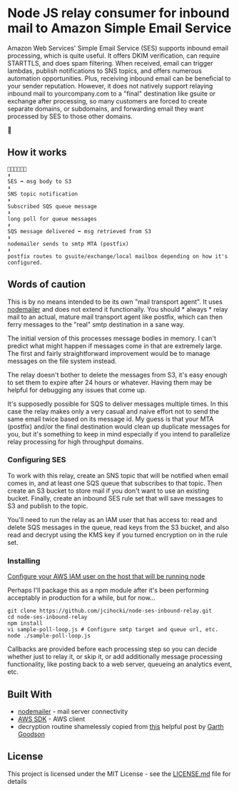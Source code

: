 
# Node JS relay consumer for inbound mail to Amazon Simple Email Service 

Amazon Web Services' Simple Email Service (SES) supports inbound email processing, which is quite useful. It offers
DKIM verification, can require STARTTLS, and does spam filtering. When received, email can trigger lambdas, publish notifications to SNS topics, and offers numerous automation opportunities. Plus, receiving inbound email can be beneficial to your sender reputation.
However, it does not natively support relaying inbound mail to yourcompany.com to a "final" destination like gsuite or exchange
after processing, so many customers are forced to create separate domains, or subdomains, and forwarding email they want processed by SES to those other domains.

💩

## How it works

```
📧📧📧📧📧📧 
⬇️
SES ➡️ msg body to S3
⬇️
SNS topic notification
⬇️
Subscribed SQS queue message
⬇️
long poll for queue messages
⬇️
SQS message delivered ⬅️ msg retrieved from S3
⬇️
nodemailer sends to smtp MTA (postfix)
⬇️
postfix routes to gsuite/exchange/local mailbox depending on how it's configured.

```
## Words of caution

This is by no means intended to be its own "mail transport agent". It uses [nodemailer](https://nodemailer.com/about/) and does not extend it functionally. You should * always * relay mail to an actual, mature mail transport agent like postfix, which can then ferry messages to the "real" smtp destination in a sane way.

The initial version of this processes message bodies in memory. I can't predict what might happen if messages come in that are extremely large. The first and fairly straightforward improvement would be to manage messages on the file system instead.

The relay doesn't bother to delete the messages from S3, it's easy enough to set them to expire after 24 hours or whatever. Having them may be helpful for debugging any issues that come up. 

It's supposedly possible for SQS to deliver messages multiple times. In this case the relay makes only a very casual and naive effort not to send the same email twice based on its message id. My guess is that your MTA (postfix) and/or the final destination would clean up duplicate messages for you, but it's something to keep in mind especially if you intend to parallelize relay processing for high throughput domains. 

### Configuring SES

To work with this relay, create an SNS topic that will be notified when email comes in, and at least one SQS queue that subscribes to that topic. Then create an S3 bucket to store mail if you don't want to use an existing bucket. Finally, create an inbound SES rule set that will save messages to S3 and publish to the topic. 

You'll need to run the relay as an IAM user that has access to: read and delete SQS messages in the queue, read keys from the S3 bucket, and also read and decrypt using the KMS key if you turned encryption on in the rule set. 

### Installing

[Configure your AWS IAM user on the host that will be running node](https://docs.aws.amazon.com/sdk-for-javascript/v2/developer-guide/setting-credentials-node.html)

Perhaps I'll package this as a npm module after it's been performing acceptably in production for a while, but for now...

```
git clone https://github.com/jcihocki/node-ses-inbound-relay.git
cd node-ses-inbound-relay
npm install
vi sample-poll-loop.js # Configure smtp target and queue url, etc.
node ./sample-poll-loop.js
```

Callbacks are provided before each processing step so you can decide whether just to relay it, or skip it, or add additionally message processing functionality, like posting back to a web server, queueing an analytics event, etc. 

## Built With

* [nodemailer](https://nodemailer.com/about/) - mail server connectivity
* [AWS SDK](https://aws.amazon.com/sdk-for-node-js/) - AWS client
* decryption routine shamelessly copied from [this](https://github.com/gilt/node-s3-encryption-client/issues/3#issuecomment-333648943) helpful post by [Garth Goodson](https://github.com/garthgoodson)


## License

This project is licensed under the MIT License - see the [LICENSE.md](LICENSE.md) file for details


